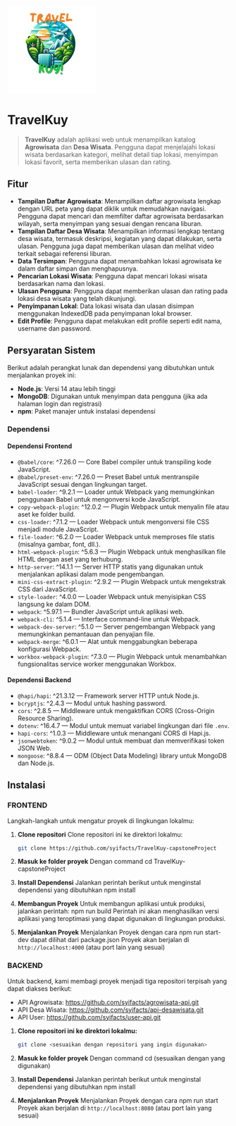 <img src="./dist/icons/icon.png" alt="TravelKuy" width="200" />

# TravelKuy

> **TravelKuy** adalah aplikasi web untuk menampilkan katalog **Agrowisata** dan **Desa Wisata**. Pengguna dapat menjelajahi lokasi wisata berdasarkan kategori, melihat detail tiap lokasi, menyimpan lokasi favorit, serta memberikan ulasan dan rating.

## Fitur

- **Tampilan Daftar Agrowisata**: Menampilkan daftar agrowisata lengkap dengan URL peta yang dapat diklik untuk memudahkan navigasi. Pengguna dapat mencari dan memfilter daftar agrowisata berdasarkan wilayah, serta menyimpan yang sesuai dengan rencana liburan.
- **Tampilan Daftar Desa Wisata**: Menampilkan informasi lengkap tentang desa wisata, termasuk deskripsi, kegiatan yang dapat dilakukan, serta ulasan. Pengguna juga dapat memberikan ulasan dan melihat video terkait sebagai referensi liburan.
- **Data Tersimpan**: Pengguna dapat menambahkan lokasi agrowisata ke dalam daftar simpan dan menghapusnya.
- **Pencarian Lokasi Wisata**: Pengguna dapat mencari lokasi wisata berdasarkan nama dan lokasi.
- **Ulasan Pengguna**: Pengguna dapat memberikan ulasan dan rating pada lokasi desa wisata yang telah dikunjungi.
- **Penyimpanan Lokal**: Data lokasi wisata dan ulasan disimpan menggunakan IndexedDB pada penyimpanan lokal browser.
- **Edit Profile**: Pengguna dapat melakukan edit profile seperti edit nama, username dan password.

## Persyaratan Sistem

Berikut adalah perangkat lunak dan dependensi yang dibutuhkan untuk menjalankan proyek ini:

- **Node.js**: Versi 14 atau lebih tinggi
- **MongoDB**: Digunakan untuk menyimpan data pengguna (jika ada halaman login dan registrasi)
- **npm**: Paket manajer untuk instalasi dependensi

### Dependensi

#### Dependensi Frontend

- `@babel/core`: ^7.26.0 — Core Babel compiler untuk transpiling kode JavaScript.
- `@babel/preset-env`: ^7.26.0 — Preset Babel untuk mentranspile JavaScript sesuai dengan lingkungan target.
- `babel-loader`: ^9.2.1 — Loader untuk Webpack yang memungkinkan penggunaan Babel untuk mengonversi kode JavaScript.
- `copy-webpack-plugin`: ^12.0.2 — Plugin Webpack untuk menyalin file atau aset ke folder build.
- `css-loader`: ^7.1.2 — Loader Webpack untuk mengonversi file CSS menjadi module JavaScript.
- `file-loader`: ^6.2.0 — Loader Webpack untuk memproses file statis (misalnya gambar, font, dll.).
- `html-webpack-plugin`: ^5.6.3 — Plugin Webpack untuk menghasilkan file HTML dengan aset yang terhubung.
- `http-server`: ^14.1.1 — Server HTTP statis yang digunakan untuk menjalankan aplikasi dalam mode pengembangan.
- `mini-css-extract-plugin`: ^2.9.2 — Plugin Webpack untuk mengekstrak CSS dari JavaScript.
- `style-loader`: ^4.0.0 — Loader Webpack untuk menyisipkan CSS langsung ke dalam DOM.
- `webpack`: ^5.97.1 — Bundler JavaScript untuk aplikasi web.
- `webpack-cli`: ^5.1.4 — Interface command-line untuk Webpack.
- `webpack-dev-server`: ^5.1.0 — Server pengembangan Webpack yang memungkinkan pemantauan dan penyajian file.
- `webpack-merge`: ^6.0.1 — Alat untuk menggabungkan beberapa konfigurasi Webpack.
- `workbox-webpack-plugin`: ^7.3.0 — Plugin Webpack untuk menambahkan fungsionalitas service worker menggunakan Workbox.

#### Dependensi Backend

- `@hapi/hapi`: ^21.3.12 — Framework server HTTP untuk Node.js.
- `bcryptjs`: ^2.4.3 — Modul untuk hashing password.
- `cors`: ^2.8.5 — Middleware untuk mengaktifkan CORS (Cross-Origin Resource Sharing).
- `dotenv`: ^16.4.7 — Modul untuk memuat variabel lingkungan dari file `.env`.
- `hapi-cors`: ^1.0.3 — Middleware untuk menangani CORS di Hapi.js.
- `jsonwebtoken`: ^9.0.2 — Modul untuk membuat dan memverifikasi token JSON Web.
- `mongoose`: ^8.8.4 — ODM (Object Data Modeling) library untuk MongoDB dan Node.js.

## Instalasi

### FRONTEND
Langkah-langkah untuk mengatur proyek di lingkungan lokalmu:

1. **Clone repositori**
   Clone repositori ini ke direktori lokalmu:
   ```bash
   git clone https://github.com/syifacts/TravelKuy-capstoneProject


2. **Masuk ke folder proyek**
    Dengan command 
    cd TravelKuy-capstoneProject

3. **Install Dependensi**
    Jalankan perintah berikut untuk menginstal dependensi yang dibutuhkan
    npm install

4. **Membangun Proyek**
    Untuk membangun aplikasi untuk produksi, jalankan perintah:
    npm run build
    Perintah ini akan menghasilkan versi aplikasi yang teroptimasi yang dapat digunakan di lingkungan produksi.

5. **Menjalankan Proyek**
    Menjalankan Proyek dengan cara 
    npm run start-dev dapat dilihat dari package.json
    Proyek akan berjalan di `http://localhost:4000` (atau port lain yang sesuai)

### BACKEND
Untuk backend, kami membagi proyek menjadi tiga repositori terpisah yang dapat diakses berikut:
- API Agrowisata: https://github.com/syifacts/agrowisata-api.git
- API Desa Wisata: https://github.com/syifacts/api-desawisata.git
- API User: https://github.com/syifacts/user-api.git

1. **Clone repositori ini ke direktori lokalmu:**

   ```bash
   git clone <sesuaikan dengan repositori yang ingin digunakan>

2. **Masuk ke folder proyek**
    Dengan command 
    cd (sesuaikan dengan yang digunakan)

3. **Install Dependensi**
    Jalankan perintah berikut untuk menginstal dependensi yang dibutuhkan
    npm install

4. **Menjalankan Proyek**
    Menjalankan Proyek dengan cara 
    npm run start
    Proyek akan berjalan di `http://localhost:8080` (atau port lain yang sesuai)


